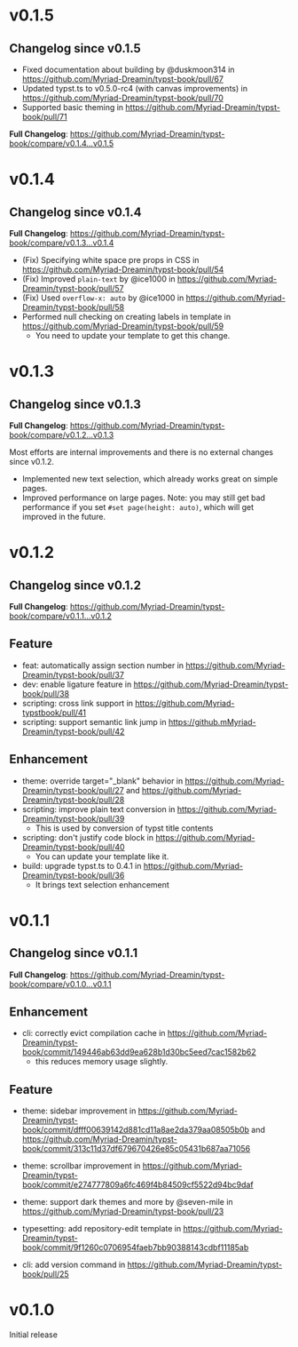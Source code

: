 # v0.1.5

## Changelog since v0.1.5

- Fixed documentation about building by @duskmoon314 in https://github.com/Myriad-Dreamin/typst-book/pull/67
- Updated typst.ts to v0.5.0-rc4 (with canvas improvements) in https://github.com/Myriad-Dreamin/typst-book/pull/70
- Supported basic theming in https://github.com/Myriad-Dreamin/typst-book/pull/71

**Full Changelog**: https://github.com/Myriad-Dreamin/typst-book/compare/v0.1.4...v0.1.5

# v0.1.4

## Changelog since v0.1.4

**Full Changelog**: https://github.com/Myriad-Dreamin/typst-book/compare/v0.1.3...v0.1.4

- (Fix) Specifying white space pre props in CSS in https://github.com/Myriad-Dreamin/typst-book/pull/54
- (Fix) Improved `plain-text` by @ice1000 in https://github.com/Myriad-Dreamin/typst-book/pull/57
- (Fix) Used `overflow-x: auto` by @ice1000 in https://github.com/Myriad-Dreamin/typst-book/pull/58
- Performed null checking on creating labels in template in https://github.com/Myriad-Dreamin/typst-book/pull/59
  - You need to update your template to get this change.

# v0.1.3

## Changelog since v0.1.3

**Full Changelog**: https://github.com/Myriad-Dreamin/typst-book/compare/v0.1.2...v0.1.3

Most efforts are internal improvements and there is no external changes since v0.1.2.

- Implemented new text selection, which already works great on simple pages.
- Improved performance on large pages. Note: you may still get bad performance if you set `#set page(height: auto)`, which will get improved in the future.

# v0.1.2

## Changelog since v0.1.2

**Full Changelog**: https://github.com/Myriad-Dreamin/typst-book/compare/v0.1.1...v0.1.2

## Feature

- feat: automatically assign section number in https://github.com/Myriad-Dreamin/typst-book/pull/37
- dev: enable ligature feature in https://github.com/Myriad-Dreamin/typst-book/pull/38
- scripting: cross link support in https://github.com/Myriad-typstbook/pull/41
- scripting: support semantic link jump in https://github.mMyriad-Dreamin/typst-book/pull/42

## Enhancement

- theme: override target="\_blank" behavior in https://github.com/Myriad-Dreamin/typst-book/pull/27 and https://github.com/Myriad-Dreamin/typst-book/pull/28
- scripting: improve plain text conversion in https://github.com/Myriad-Dreamin/typst-book/pull/39
  - This is used by conversion of typst title contents
- scripting: don't justify code block in https://github.com/Myriad-Dreamin/typst-book/pull/40
  - You can update your template like it.
- build: upgrade typst.ts to 0.4.1 in https://github.com/Myriad-Dreamin/typst-book/pull/36
  - It brings text selection enhancement

# v0.1.1

## Changelog since v0.1.1

**Full Changelog**: https://github.com/Myriad-Dreamin/typst-book/compare/v0.1.0...v0.1.1

## Enhancement

- cli: correctly evict compilation cache in https://github.com/Myriad-Dreamin/typst-book/commit/149446ab63dd9ea628b1d30bc5eed7cac1582b62
  - this reduces memory usage slightly.

## Feature

- theme: sidebar improvement in https://github.com/Myriad-Dreamin/typst-book/commit/dfff00639142d881cd11a8ae2da379aa08505b0b and https://github.com/Myriad-Dreamin/typst-book/commit/313c11d37df679670426e85c05431b687aa71056

- theme: scrollbar improvement in https://github.com/Myriad-Dreamin/typst-book/commit/e274777809a6fc469f4b84509cf5522d94bc9daf

- theme: support dark themes and more by @seven-mile in https://github.com/Myriad-Dreamin/typst-book/pull/23

- typesetting: add repository-edit template in https://github.com/Myriad-Dreamin/typst-book/commit/9f1260c0706954faeb7bb90388143cdbf11185ab

- cli: add version command in https://github.com/Myriad-Dreamin/typst-book/pull/25

# v0.1.0

Initial release
